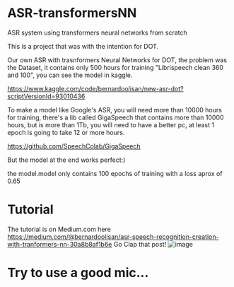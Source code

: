 # ASR-transformersNN
ASR system using transformers neural networks from scratch

This is a project that was with the intention for DOT.

Our own ASR with trasnformers Neural Networks for DOT, the 
problem was the Dataset, it contains only 500 hours for training
"Librispeech clean 360 and 100", you can see the model in kaggle.

https://www.kaggle.com/code/bernardoolisan/new-asr-dot?scriptVersionId=93010436

To make a model like Google's ASR, you will need more than 10000 hours
for training, there's a lib called GigaSpeech that contains more than
10000 hours, but is more than 1Tb, you will need to have a better
pc, at least 1 epoch is going to take 12 or more hours.

https://github.com/SpeechColab/GigaSpeech

But the model at the end works perfect:)

the model.model only contains 100 epochs of training with a loss
aprox of 0.65

# Tutorial
The tutorial is on Medium.com here https://medium.com/@bernardoolisan/asr-speech-recognition-creation-with-tranformers-nn-30a8b8af1b6e
Go Clap that post!
![image](https://user-images.githubusercontent.com/46250121/163433917-6db5f487-5f5e-4836-ad89-c15836daa4bc.png)

# Try to use a good mic...
